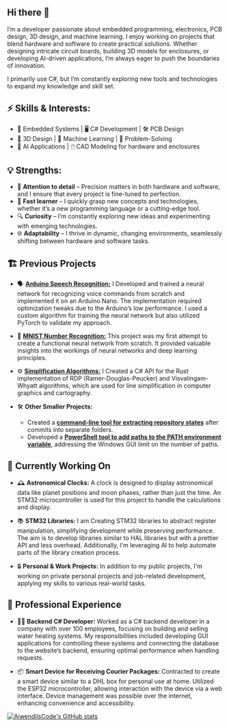 ## Hi there 👋

I’m a developer passionate about embedded programming, electronics, PCB design, 3D design, and machine learning. I enjoy working on projects that blend hardware and software to create practical solutions. Whether designing intricate circuit boards, building 3D models for enclosures, or developing AI-driven applications, I’m always eager to push the boundaries of innovation.

I primarily use C#, but I’m constantly exploring new tools and technologies to expand my knowledge and skill set.

## ⚡ Skills & Interests:
- 🔧 Embedded Systems | 🖥️ C# Development | 🛠️ PCB Design
- 🎨 3D Design | 🤖 Machine Learning | 🧩 Problem-Solving
- 🧠 AI Applications | 🖱️ CAD Modeling for hardware and enclosures

## 💡 Strengths:
- 🎯 **Attention to detail** – Precision matters in both hardware and software, and I ensure that every project is fine-tuned to perfection.
- 🚀 **Fast learner** – I quickly grasp new concepts and technologies, whether it’s a new programming language or a cutting-edge tool.
- 🔍 **Curiosity** – I’m constantly exploring new ideas and experimenting with emerging technologies.
- 🌐 **Adaptability** – I thrive in dynamic, changing environments, seamlessly shifting between hardware and software tasks.

## 🏗️ Previous Projects
- 🗣️ [**Arduino Speech Recognition:**](https://github.com/AiwendilsCode/Arduino-speech-commands-recognition) I Developed and trained a neural network for recognizing voice commands from scratch and implemented it on an Arduino Nano. The implementation required optimization tweaks due to the Arduino’s low performance. I used a custom algorithm for training the neural network but also utilized PyTorch to validate my approach.

- 🔢 [**MNIST Number Recognition:**](https://github.com/AiwendilsCode/Neural_network_from_scratch_c_sharp) This project was my first attempt to create a functional neural network from scratch. It provided valuable insights into the workings of neural networks and deep learning principles.

- ⚙️ [**Simplification Algorithms:**](https://github.com/AiwendilsCode/Simplification.NET) I Created a C# API for the Rust implementation of RDP (Ramer-Douglas-Peucker) and Visvalingam-Whyatt algorithms, which are used for line simplification in computer graphics and cartography.

- 🛠️ **Other Smaller Projects:**
  - Created a [**command-line tool for extracting repository states**](https://github.com/AiwendilsCode/GitExporter) after commits into separate folders.
  - Developed a [**PowerShell tool to add paths to the PATH environment variable**](https://github.com/AiwendilsCode/EnvironmentPathAdd), addressing the Windows GUI limit on the number of paths.

## 🔨 Currently Working On
- 🕰️ **Astronomical Clocks:** A clock is designed to display astronomical data like planet positions and moon phases, rather than just the time. An STM32 microcontroller is used for this project to handle the calculations and display.
  
- 📚 **STM32 Libraries:** I am Creating STM32 libraries to abstract register manipulation, simplifying development while preserving performance. The aim is to develop libraries similar to HAL libraries but with a prettier API and less overhead. Additionally, I’m leveraging AI to help automate parts of the library creation process.
  
- 🔒 **Personal & Work Projects:** In addition to my public projects, I'm working on private personal projects and job-related development, applying my skills to various real-world tasks.

## 💼 Professional Experience
- 👨‍💻 **Backend C# Developer:**
    Worked as a C# backend developer in a company with over 100 employees, focusing on building and selling water heating systems. My responsibilities included developing GUI applications for controlling these systems and connecting the database to the website’s backend, ensuring optimal performance when handling requests.
  
- 📦 **Smart Device for Receiving Courier Packages:**
    Contracted to create a smart device similar to a DHL box for personal use at home. Utilized the ESP32 microcontroller, allowing interaction with the device via a web interface. Device management was possible over the internet, enhancing convenience and accessibility.

[![AiwendilsCode's GitHub stats](https://github-readme-stats.vercel.app/api?username=AiwendilsCode&show_icons=true&theme=radical)](https://github.com/anuraghazra/github-readme-stats)
